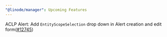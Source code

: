 ```yaml
---
"@linode/manager": Upcoming Features
---
```


ACLP Alert: Add `EntityScopeSelection` drop down in Alert creation and edit form([#12745](https://github.com/linode/manager/pull/12745))
